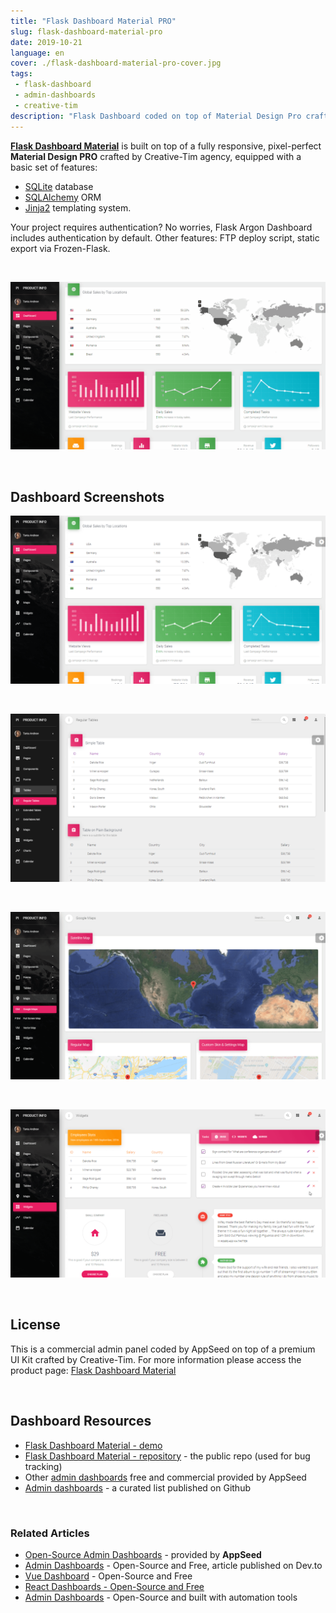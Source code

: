 ```yaml
---
title: "Flask Dashboard Material PRO"
slug: flask-dashboard-material-pro
date: 2019-10-21
language: en
cover: ./flask-dashboard-material-pro-cover.jpg
tags:
 - flask-dashboard
 - admin-dashboards
 - creative-tim
description: "Flask Dashboard coded on top of Material Design Pro crafted by Creative-Tim."
---
```


**[Flask Dashboard Material](https://appseed.us/admin-dashboards/flask-dashboard-material-pro)** is built on top of a fully responsive, pixel-perfect **Material  Design PRO** crafted by Creative-Tim agency, equipped with a basic set of features: 

- [SQLite](https://www.sqlite.org/index.html) database 
- [SQLAlchemy](https://flask-sqlalchemy.palletsprojects.com/en/2.x/) ORM
- [Jinja2](http://jinja.pocoo.org/docs/2.10/) templating system. 

Your project requires authentication? No worries, Flask Argon Dashboard includes authentication by default. 
Other features: FTP deploy script, static export via Frozen-Flask.

<br />

[![Flask Dashboard Material - Gif animated intro.](https://raw.githubusercontent.com/app-generator/static/master/products/flask-dashboard-material-pro-intro.gif)](https://www.youtube.com/watch?v=QTOywQubysc "Flask Dashboard Material")

<br />

## Dashboard Screenshots

![Flask Dashboard Material Pro - App Screen.](https://raw.githubusercontent.com/app-generator/static/master/products/flask-dashboard-material-pro-screen.png)

<br />

![Flask Dashboard Material Pro - App Screen.](https://raw.githubusercontent.com/app-generator/static/master/products/flask-dashboard-material-pro-screen-2.png)

<br />

![Flask Dashboard Material Pro - App Screen.](https://raw.githubusercontent.com/app-generator/static/master/products/flask-dashboard-material-pro-screen-1.png)

<br />

![Flask Dashboard Material Pro - App Screen.](https://raw.githubusercontent.com/app-generator/static/master/products/flask-dashboard-material-pro-screen-3.png)

<br />

## License

This is a commercial admin panel coded by AppSeed on top of a premium UI Kit crafted by Creative-Tim.
For more information please access the product page: [Flask Dashboard Material](https://appseed.us/admin-dashboards/flask-dashboard-material-pro) 

<br />

## Dashboard Resources

- [Flask Dashboard Material - demo](https://flask-dashboard-material-pro.appseed.us/) 
- [Flask Dashboard Material - repository](https://github.com/app-generator/flask-dashboard-material-pro) - the public repo (used for bug tracking) 
- Other [admin dashboards](https://appseed.us/admin-dashboards) free and commercial provided by AppSeed   
- [Admin dashboards](https://appseed.us/admin-dashboards) - a curated list published on Github  

<br />

### Related Articles

- [Open-Source Admin Dashboards](https://appseed.us/admin-dashboards/open-source) - provided by **AppSeed**
- [Admin Dashboards](https://dev.to/sm0ke/admin-dashboards-open-source-and-free-4aep) - Open-Source and Free, article published on Dev.to
- [Vue Dashboard](https://dev.to/sm0ke/vue-dashboard-open-source-apps-1gd1) - Open-Source and Free
- [React Dashboards - Open-Source and Free](https://dev.to/sm0ke/react-dashboards-open-source-apps-1c7j)
- [Admin Dashboards](https://blog.appseed.us/admin-dashboards-open-source-built-with-automation-tools/) - Open-Source and built with automation tools
